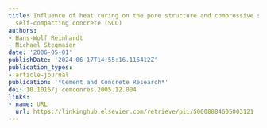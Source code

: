 ```yaml
---
title: Influence of heat curing on the pore structure and compressive strength of
  self-compacting concrete (SCC)
authors:
- Hans-Wolf Reinhardt
- Michael Stegmaier
date: '2006-05-01'
publishDate: '2024-06-17T14:55:16.116412Z'
publication_types:
- article-journal
publication: '*Cement and Concrete Research*'
doi: 10.1016/j.cemconres.2005.12.004
links:
- name: URL
  url: https://linkinghub.elsevier.com/retrieve/pii/S0008884605003121
---
```

